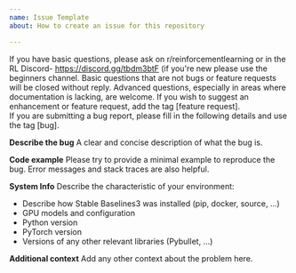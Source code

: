 ```yaml
---
name: Issue Template
about: How to create an issue for this repository

---
```


If you have basic questions, please ask on r/reinforcementlearning or in the RL Discord- https://discord.gg/tbdm3btF (if you're new please use the beginners channel. Basic questions that are not bugs or feature requests will be closed without reply. Advanced questions, especially in areas where documentation is lacking, are welcome.
If you wish to suggest an enhancement or feature request, add the tag [feature request].  
If you are submitting a bug report, please fill in the following details and use the tag [bug].

**Describe the bug**
A clear and concise description of what the bug is.

**Code example**
Please try to provide a minimal example to reproduce the bug. Error messages and stack traces are also helpful.

**System Info**
Describe the characteristic of your environment:
 * Describe how Stable Baselines3 was installed (pip, docker, source, ...)
 * GPU models and configuration
 * Python version
 * PyTorch version
 * Versions of any other relevant libraries (Pybullet, ...)

**Additional context**
Add any other context about the problem here.
